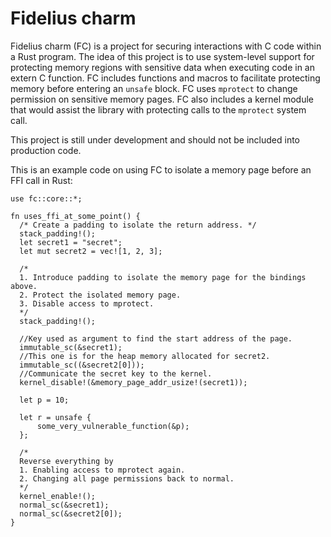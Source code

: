 # Fidelius charm
Fidelius charm (FC) is a project for securing interactions with C code within a Rust program. The idea of this project is to use system-level support for protecting memory regions with sensitive data when executing code in an extern C function. FC includes functions and macros to facilitate protecting memory before entering an `unsafe` block. FC uses `mprotect` to change permission on sensitive memory pages. FC also includes a kernel module that would assist the library with protecting calls to the `mprotect` system call.

This project is still under development and should not be included into production code. 

This is an example code on using FC to isolate a memory page before an FFI call in Rust: 

```
use fc::core::*;

fn uses_ffi_at_some_point() { 
  /* Create a padding to isolate the return address. */
  stack_padding!();
  let secret1 = "secret"; 
  let mut secret2 = vec![1, 2, 3];
  
  /*
  1. Introduce padding to isolate the memory page for the bindings above.
  2. Protect the isolated memory page.
  3. Disable access to mprotect.
  */
  stack_padding!(); 
  
  //Key used as argument to find the start address of the page.
  immutable_sc(&secret1);
  //This one is for the heap memory allocated for secret2.
  immutable_sc((&secret2[0]));
  //Communicate the secret key to the kernel. 
  kernel_disable!(&memory_page_addr_usize!(secret1));
  
  let p = 10; 
  
  let r = unsafe { 
      some_very_vulnerable_function(&p); 
  };
  
  /*
  Reverse everything by
  1. Enabling access to mprotect again.
  2. Changing all page permissions back to normal.
  */
  kernel_enable!();
  normal_sc(&secret1);
  normal_sc(&secret2[0]); 
}
```
            
